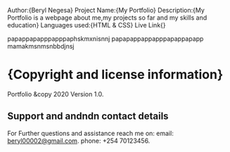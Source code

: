 Author:{Beryl Negesa}
Project Name:{My Portfolio}
Description:{My Portfolio is a webpage about me,my projects so far and my skills and education}
Languages used:{HTML & CSS}
Live Link{}


papappapapppapppaphskmxnisnnj
papapappappapppapappapapp
mamakmsnmsnbbdjnsj

# {Copyright and license information}
Portfolio &copy 2020 Version 1.0.
## Support and andndn contact details
For Further questions and assistance reach me on:
email: beryl00002@gmail.com.
phone: +254 70123456.